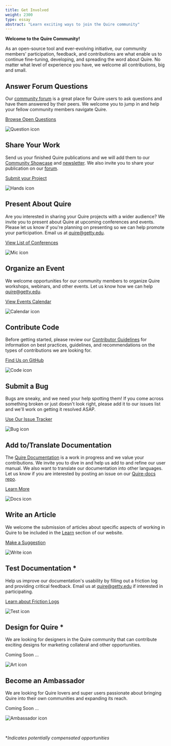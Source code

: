 ```yaml
---
title: Get Involved
weight: 2300
type: essay
abstract: "Learn exciting ways to join the Quire community"
---
```


**Welcome to the Quire Community!**

As an open-source tool and ever-evolving initiative, our community members' participation, feedback, and contributions are what enable us to continue fine-tuning, developing, and spreading the word about Quire. No matter what level of experience you have, we welcome all contributions, big and small.

<div class="image-list">


## Answer Forum Questions

Our [community forum](https://github.com/thegetty/quire/discussions) is a great place for Quire users to ask questions and have them answered by their peers. We welcome you to jump in and help your fellow community members navigate Quire.

<div class="action-button">

[Browse Open Questions](https://github.com/thegetty/quire/discussions?discussions_q=is%3Aunanswered)

</div>

![Question icon](/img/illustrations/question.png)

</div>
<div class="image-list">

## Share Your Work

Send us your finished Quire publications and we will add them to our [Community Showcase](/community/community-showcase/) and [newsletter](/community/newsletter-archive). We also invite you to share your publication on our [forum](https://github.com/thegetty/quire/discussions/categories/show-tell).

<div class="action-button">

[Submit your Project](https://docs.google.com/forms/d/1R3mOLgsJCw9vx7PQJlVy8w1TRwgxFMWUiOo8TtuSI_A/edit)

</div>

![Hands icon](/img/illustrations/show.png)

</div>
 <div class="image-list">

 ## Present About Quire

Are you interested in sharing your Quire projects with a wider audience? We invite you to present about Quire at upcoming conferences and events. Please let us know if you're planning on presenting so we can help promote your participation. Email us at [quire@getty.edu](mailto:quire@getty.edu).

 <div class="action-button">

 [View List of Conferences](/learn/publication-opportunities/#post-publication)

 </div>

 ![Mic icon](/img/illustrations/mic.png)

 </div>
 <div class="image-list">

## Organize an Event

We welcome opportunities for our community members to organize Quire workshops, webinars, and other events. Let us know how we can help [quire@getty.edu](mailto:quire@getty.edu).

<div class="action-button">

[View Events Calendar](/community/news-events/)

</div>

![Calendar icon](/img/illustrations/calendar.png)

</div>
<div class="image-list">

## Contribute Code

Before getting started, please review our [Contributor Guidelines](https://github.com/thegetty/quire/blob/master/CONTRIBUTING.md) for information on best practices, guidelines, and recommendations on the types of contributions we are looking for.

<div class="action-button">

[Find Us on GitHub](https://github.com/thegetty/quire/)

</div>

![Code icon](/img/illustrations/code.png)

</div>
<div class="image-list">

## Submit a Bug

Bugs are sneaky, and we need your help spotting them! If you come across something broken or just doesn't look right, please add it to our issues list and we'll work on getting it resolved ASAP.

<div class="action-button">

[Use Our Issue Tracker](https://github.com/thegetty/quire/issues/new/choose)

</div>

![Bug icon](/img/illustrations/bug.png)

</div>
<div class="image-list">

## Add to/Translate Documentation

The [Quire Documentation](/documentation/) is a work in progress and we value your contributions. We invite you to dive in and help us add to and refine our user manual. We also want to translate our documentation into other languages. Let us know if you are interested by posting an issue on our [Quire-docs repo](https://github.com/thegetty/quire-docs/issues/new/choose).

<div class="action-button">

[Learn More](https://github.com/thegetty/quire-docs/blob/main/CONTRIBUTING.md)

</div>

![Docs icon](/img/illustrations/docs.png)

</div>
<div class="image-list">

## Write an Article

We welcome the submission of articles about specific aspects of working in Quire to be included in the [Learn](/learn/articles-videos/) section of our website.

<div class="action-button">

[Make a Suggestion](https://github.com/thegetty/quire/issues/new/choose)

</div>

![Write icon](/img/illustrations/write.png)

</div>
<div class="image-list">

## Test Documentation *

Help us improve our documentation's usability by filling out a friction log and providing critical feedback. Email us at [quire@getty.edu](mailto:quire@getty.edu) if interested in participating.

<div class="action-button">

[Learn about Friction Logs](https://www.trychameleon.com/blog/friction-logs)

</div>

![Test icon](/img/illustrations/test.png)

</div>
<div class="image-list">

## Design for Quire *

We are looking for designers in the Quire community that can contribute exciting designs for marketing collateral and other opportunities.

<div class="action-button">

Coming Soon ...

</div>

![Art icon](/img/illustrations/art.png)

</div>
<div class="image-list">


## Become an Ambassador

We are looking for Quire lovers and super users passionate about bringing Quire into their own communities and expanding its reach.

<div class="action-button coming-soon">

Coming Soon ...

</div>

![Ambassador icon](/img/illustrations/ambassador.png)

</div>

<br/>

**Indicates potentially compensated opportunities*
